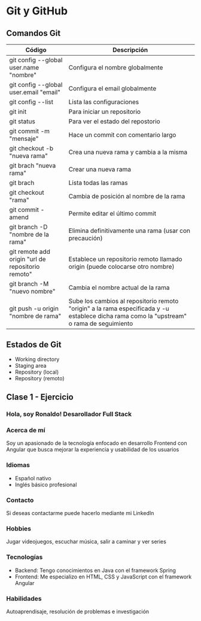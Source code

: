 # Git y GitHub

## Comandos Git

| Código                                            | Descripción                                                                                                                               |
| ------------------------------------------------- | ----------------------------------------------------------------------------------------------------------------------------------------- |
| git config --global user.name "nombre"            | Configura el nombre globalmente                                                                                                           |
| git config --global user.email "email"            | Configura el email globalmente                                                                                                            |
| git config --list                                 | Lista las configuraciones                                                                                                                 |
| git init                                          | Para iniciar un repositorio                                                                                                               |
| git status                                        | Para ver el estado del repostorio                                                                                                         |
| git commit -m "mensaje"                           | Hace un commit con comentario largo                                                                                                       |
| git checkout -b "nueva rama"                      | Crea una nueva rama y cambia a la misma                                                                                                   |
| git brach "nueva rama"                            | Crear una nueva rama                                                                                                                      |
| git brach                                         | Lista todas las ramas                                                                                                                     |
| git checkout "rama"                               | Cambia de posición al nombre de la rama                                                                                                   |
| git commit -amend                                 | Permite editar el último commit                                                                                                           |
| git branch -D "nombre de la rama"                 | Elimina definitivamente una rama (usar con precaución)                                                                                    |
| git remote add origin "url de repositorio remoto" | Establece un repositorio remoto llamado origin (puede colocarse otro nombre)                                                              |
| git branch -M "nuevo nombre"                      | Cambia el nombre actual de la rama                                                                                                        |
| git push -u origin "nombre de rama"               | Sube los cambios al repositorio remoto "origin" a la rama especificada y -u establece dicha rama como la "upstream" o rama de seguimiento |

## Estados de Git

- Working directory
- Staging area
- Repository (local)
- Repository (remoto)

## Clase 1 - Ejercicio

### Hola, soy Ronaldo! Desarollador Full Stack

### Acerca de mí

Soy un apasionado de la tecnología enfocado en desarrollo Frontend con Angular que busca mejorar la experiencia y usabilidad de los usuarios

### Idiomas

- Español nativo
- Inglés básico profesional

### Contacto

Si deseas contactarme puede hacerlo mediante mi LinkedIn

### Hobbies

Jugar videojuegos, escuchar música, salir a caminar y ver series

### Tecnologías

- Backend: Tengo conocimientos en Java con el framework Spring
- Frontend: Me especializo en HTML, CSS y JavaScript con el framework Angular

### Habilidades

Autoaprendisaje, resolución de problemas e investigación
